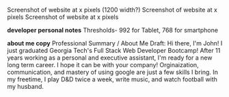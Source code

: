 

Screenshot of website at x pixels (1200 width?)
Screenshot of website at x pixels
Screenshot of website at x pixels

__developer personal notes__
Thresholds- 992 for Tablet, 768 for smartphone


__about me copy__
Professional Summary / About Me Draft: Hi there, I'm John! I just graduated Georgia Tech's Full Stack Web Developer Bootcamp! After 11 years working as a personal and executive assistant, I'm ready for a new long term career. I hope it can be with your company! Orginaization, communication, and mastery of using google are just a few skills I bring. In my freetime, I play D&D twice a week, write music, and watch football with my husband.


